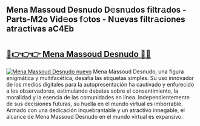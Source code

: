 ## Mena Massoud Desnudo D𝚎sn𝚞dos filtr𝚊dos - Parts-M2o Vid𝚎os f𝚘tos - N𝚞evas filtr𝚊ciones atr𝚊ctivas aC4Eb

# <h2><a href="http://mb8qz2.tromn.icu/?c=Mena+Massoud+Desnudo">🔗👉👉👉 Mena Massoud Desnudo 🔗🔗</a></h2>

[![Mena Massoud Desnudo nuevo](https://i.imgur.com/pEAQMta.gif)](http://mb8qz2.tromn.icu/?c=Mena+Massoud+Desnudo)
Mena Massoud Desnudo, una figura enigmática y multifacética, desafía las etiquetas simples. Su uso innovador de los medios digitales para la autopresentación ha cautivado y enfurecido a los observadores, estimulando debates sobre el consentimiento, la moralidad y la esencia de las comunidades en línea. Independientemente de sus decisiones futuras, su huella en el mundo virtual es imborrable. Armado con una dedicación inquebrantable y un atractivo innegable, el alcance de Mena Massoud Desnudo en el mundo virtual es expansivo.
